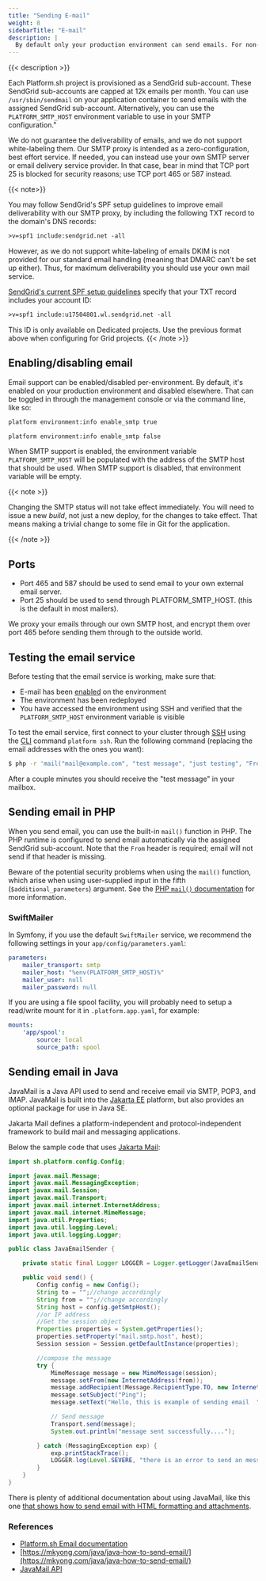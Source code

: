 ```yaml
---
title: "Sending E-mail"
weight: 8
sidebarTitle: "E-mail"
description: |
  By default only your production environment can send emails. For non-production environments, you can configure outgoing emails via the [management console](/administration/web/configure-environment.md#outgoing-emails). Emails from Platform.sh are sent via a SendGrid-based SMTP proxy.
---
```


{{< description >}}

Each Platform.sh project is provisioned as a SendGrid sub-account. These SendGrid sub-accounts are capped at 12k emails per month.
You can use `/usr/sbin/sendmail` on your application container to send emails with the assigned SendGrid sub-account.
Alternatively, you can use the `PLATFORM_SMTP_HOST` environment variable to use in your SMTP configuration."

We do not guarantee the deliverability of emails, and we do not support white-labeling them.
Our SMTP proxy is intended as a zero-configuration, best effort service.
If needed, you can instead use your own SMTP server or email delivery service provider.
In that case, bear in mind that TCP port 25 is blocked for security reasons; use TCP port 465 or 587 instead.

{{< note>}}

You may follow SendGrid's SPF setup guidelines to improve email deliverability with our SMTP proxy, by including the following TXT record to the domain's DNS records:

```txt
>v=spf1 include:sendgrid.net -all
```

However, as we do not support white-labeling of emails
 DKIM is not provided for our standard email handling (meaning that DMARC can't be set up either).
 Thus, for maximum deliverability you should use your own mail service.

[SendGrid's current SPF setup guidelines](https://docs.sendgrid.com/ui/account-and-settings/spf-records#custom-spf-records)
specify that your TXT record includes your account ID:

```txt
>v=spf1 include:u17504801.wl.sendgrid.net -all
```
This ID is only available on Dedicated projects.
Use the previous format above when configuring for Grid projects.
{{< /note >}}

## Enabling/disabling email

Email support can be enabled/disabled per-environment.
By default, it's enabled on your production environment and disabled elsewhere.
That can be toggled in through the management console or via the command line, like so:

```bash
platform environment:info enable_smtp true

platform environment:info enable_smtp false
```

When SMTP support is enabled,
the environment variable `PLATFORM_SMTP_HOST` will be populated with the address of the SMTP host that should be used.
When SMTP support is disabled,
that environment variable will be empty.

{{< note >}}

Changing the SMTP status will not take effect immediately.
You will need to issue a new *build*, not just a new deploy, for the changes to take effect.
That means making a trivial change to some file in Git for the application.

{{< /note >}}

## Ports

- Port 465 and 587 should be used to send email to your own external email server.
- Port 25 should be used to send through PLATFORM_SMTP_HOST. (this is the default in most mailers).

We proxy your emails through our own SMTP host, and encrypt them over port 465 before sending them through to the outside world.

## Testing the email service

Before testing that the email service is working, make sure that:

- E-mail has been [enabled](#enablingdisabling-email) on the environment
- The environment has been redeployed
- You have accessed the environment using SSH and verified that the `PLATFORM_SMTP_HOST` environment variable is visible

To test the email service, first connect to your cluster through [SSH](/development/ssh/_index.md)
using the [CLI](/development/cli/_index.md) command `platform ssh`.
Run the following command (replacing the email addresses with the ones you want):

```bash
$ php -r 'mail("mail@example.com", "test message", "just testing", "From: tester@example.com");'
```

After a couple minutes you should receive the "test message" in your mailbox.

## Sending email in PHP

When you send email, you can use the built-in `mail()` function in PHP.
The PHP runtime is configured to send email automatically via the assigned SendGrid sub-account.
Note that the `From` header is required; email will not send if that header is missing.

Beware of the potential security problems when using the `mail()` function,
which arise when using user-supplied input in the fifth (`$additional_parameters`) argument.
See the [PHP `mail()` documentation](http://php.net/manual/en/function.mail.php) for more information.

### SwiftMailer

In Symfony, if you use the default `SwiftMailer` service,
we recommend the following settings in your `app/config/parameters.yaml`:

```yaml
parameters:
    mailer_transport: smtp
    mailer_host: "%env(PLATFORM_SMTP_HOST)%"
    mailer_user: null
    mailer_password: null
```

If you are using a file spool facility, you will probably need to setup a read/write mount for it in `.platform.app.yaml`, for example:

```yaml
mounts:
    'app/spool':
        source: local
        source_path: spool
```

## Sending email in Java

JavaMail is a Java API used to send and receive email via SMTP, POP3, and IMAP.
JavaMail is built into the [Jakarta EE](https://jakarta.ee/) platform, but also provides an optional package for use in Java SE.

Jakarta Mail defines a platform-independent and protocol-independent framework to build mail and messaging applications.

Below the sample code that uses [Jakarta Mail](https://projects.eclipse.org/projects/ee4j.mail):

```java
import sh.platform.config.Config;

import javax.mail.Message;
import javax.mail.MessagingException;
import javax.mail.Session;
import javax.mail.Transport;
import javax.mail.internet.InternetAddress;
import javax.mail.internet.MimeMessage;
import java.util.Properties;
import java.util.logging.Level;
import java.util.logging.Logger;

public class JavaEmailSender {

    private static final Logger LOGGER = Logger.getLogger(JavaEmailSender.class.getName());

    public void send() {
        Config config = new Config();
        String to = "";//change accordingly
        String from = "";//change accordingly
        String host = config.getSmtpHost();
        //or IP address
        //Get the session object
        Properties properties = System.getProperties();
        properties.setProperty("mail.smtp.host", host);
        Session session = Session.getDefaultInstance(properties);

        //compose the message
        try {
            MimeMessage message = new MimeMessage(session);
            message.setFrom(new InternetAddress(from));
            message.addRecipient(Message.RecipientType.TO, new InternetAddress(to));
            message.setSubject("Ping");
            message.setText("Hello, this is example of sending email  ");

            // Send message
            Transport.send(message);
            System.out.println("message sent successfully....");

        } catch (MessagingException exp) {
            exp.printStackTrace();
            LOGGER.log(Level.SEVERE, "there is an error to send an message", exp);
        }
    }
}

```



There is plenty of additional documentation about using JavaMail,
like this one [that shows how to send email with HTML formatting and attachments](https://mkyong.com/java/java-how-to-send-email/).

### References

- [Platform.sh Email documentation](/development/email.md)
- [https://mkyong.com/java/java-how-to-send-email/](https://mkyong.com/java/java-how-to-send-email/)
- [JavaMail API](https://javaee.github.io/javamail/)
